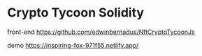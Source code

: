 # Crypto Tycoon Solidity

front-end
https://github.com/edwinbernadus/NftCryptoTycoonJs

demo
https://inspiring-fox-971f55.netlify.app/